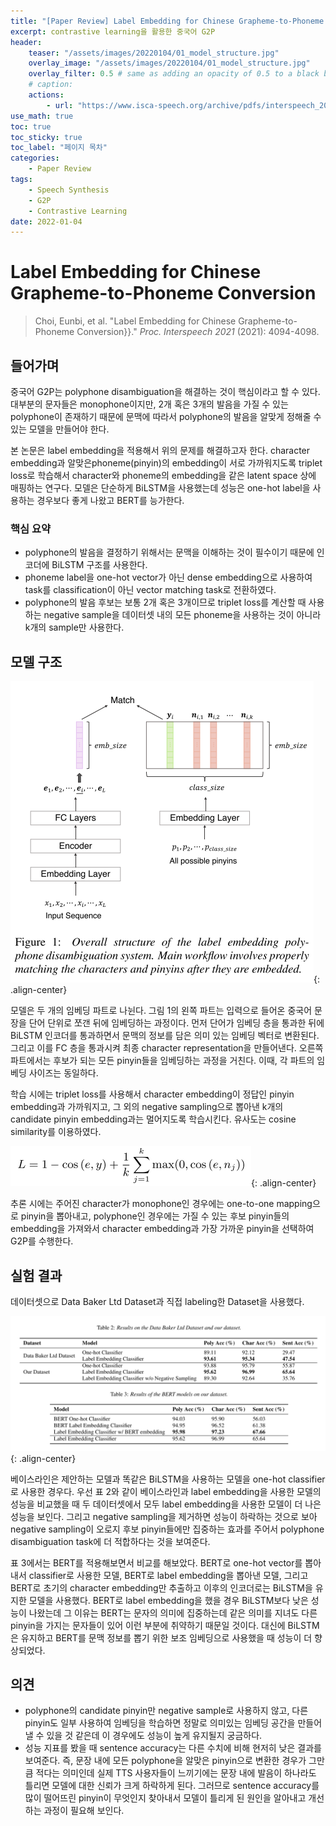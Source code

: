 ```yaml
---
title: "[Paper Review] Label Embedding for Chinese Grapheme-to-Phoneme Conversion"
excerpt: contrastive learning을 활용한 중국어 G2P
header:
    teaser: "/assets/images/20220104/01_model_structure.jpg"
    overlay_image: "/assets/images/20220104/01_model_structure.jpg"
    overlay_filter: 0.5 # same as adding an opacity of 0.5 to a black background
    # caption: 
    actions:
        - url: "https://www.isca-speech.org/archive/pdfs/interspeech_2021/choi21_interspeech.pdf"
use_math: true
toc: true
toc_sticky: true
toc_label: "페이지 목차"
categories: 
    - Paper Review
tags: 
    - Speech Synthesis
    - G2P
    - Contrastive Learning
date: 2022-01-04
---
```


# Label Embedding for Chinese Grapheme-to-Phoneme Conversion

> Choi, Eunbi, et al. "Label Embedding for Chinese Grapheme-to-Phoneme Conversion}}." *Proc. Interspeech 2021* (2021): 4094-4098.
> 

## 들어가며

중국어 G2P는 polyphone disambiguation을 해결하는 것이 핵심이라고 할 수 있다. 대부분의 문자들은 monophone이지만, 2개 혹은 3개의 발음을 가질 수 있는 polyphone이 존재하기 때문에 문맥에 따라서 polyphone의 발음을 알맞게 정해줄 수 있는 모델을 만들어야 한다. 

본 논문은 label embedding을 적용해서 위의 문제를 해결하고자 한다. character embedding과 알맞은phoneme(pinyin)의 embedding이 서로 가까워지도록 triplet loss로 학습해서 character와 phoneme의 embedding을 같은 latent space 상에 매핑하는 연구다. 모델은 단순하게 BiLSTM을 사용했는데 성능은 one-hot label을 사용하는 경우보다 좋게 나왔고 BERT를 능가한다.

### 핵심 요약

- polyphone의 발음을 결정하기 위해서는 문맥을 이해하는 것이 필수이기 때문에 인코더에 BiLSTM 구조를 사용한다.
- phoneme label을 one-hot vector가 아닌 dense embedding으로 사용하여 task를 classification이 아닌 vector matching task로 전환하였다.
- polyphone의 발음 후보는 보통 2개 혹은 3개이므로 triplet loss를 계산할 때 사용하는 negative sample을 데이터셋 내의 모든 phoneme을 사용하는 것이 아니라 k개의 sample만 사용한다.

## 모델 구조

![model structure](/assets/images/20220104/01_model_structure.jpg){: .align-center}  

모델은 두 개의 임베딩 파트로 나뉜다. 그림 1의 왼쪽 파트는 입력으로 들어온 중국어 문장을 단어 단위로 쪼갠 뒤에 임베딩하는 과정이다. 먼저 단어가 임베딩 층을 통과한 뒤에 BiLSTM 인코더를 통과하면서 문맥의 정보를 담은 의미 있는 임베딩 벡터로 변환된다. 그리고 이를 FC 층을 통과시켜 최종 character representation을 만들어낸다. 오른쪽 파트에서는 후보가 되는 모든 pinyin들을 임베딩하는 과정을 거친다. 이때, 각 파트의 임베딩 사이즈는 동일하다.  

학습 시에는 triplet loss를 사용해서 character embedding이 정답인 pinyin embedding과 가까워지고, 그 외의 negative sampling으로 뽑아낸 k개의 candidate pinyin embedding과는 멀어지도록 학습시킨다. 유사도는 cosine similarity를 이용하였다.

![triplet loss](/assets/images/20220104/02_triplet_loss.jpg){: .align-center}  

추론 시에는 주어진 character가 monophone인 경우에는 one-to-one mapping으로 pinyin을 뽑아내고, polyphone인 경우에는 가질 수 있는 후보 pinyin들의 embedding을 가져와서 character embedding과 가장 가까운 pinyin을 선택하여 G2P를 수행한다. 

## 실험 결과

데이터셋으로 Data Baker Ltd Dataset과 직접 labeling한 Dataset을 사용했다. 

![result](/assets/images/20220104/03_result.jpg){: .align-center}  

베이스라인은 제안하는 모델과 똑같은 BiLSTM을 사용하는 모델을 one-hot classifier로 사용한 경우다. 우선 표 2와 같이 베이스라인과 label embedding을 사용한 모델의 성능을 비교했을 때 두 데이터셋에서 모두 label embedding을 사용한 모델이 더 나은 성능을 보인다. 그리고 negative sampling을 제거하면 성능이 하락하는 것으로 보아 negative sampling이 오로지 후보 pinyin들에만 집중하는 효과를 주어서 polyphone disambiguation task에 더 적합하다는 것을 보여준다.

표 3에서는 BERT를 적용해보면서 비교를 해보았다. BERT로 one-hot vector를 뽑아내서 classifier로 사용한 모델, BERT로 label embedding을 뽑아낸 모델, 그리고 BERT로 초기의 character embedding만 추출하고 이후의 인코더로는 BiLSTM을 유지한 모델을 사용했다. BERT로 label embedding을 했을 경우 BiLSTM보다 낮은 성능이 나왔는데 그 이유는 BERT는 문자의 의미에 집중하는데 같은 의미를 지녀도 다른 pinyin을 가지는 문자들이 있어 이런 부분에 취약하기 때문일 것이다. 대신에 BiLSTM은 유지하고 BERT를 문맥 정보를 뽑기 위한 보조 임베딩으로 사용했을 때 성능이 더 향상되었다. 

## 의견

- polyphone의 candidate pinyin만 negative sample로 사용하지 않고, 다른 pinyin도 일부 사용하여 임베딩을 학습하면 정말로 의미있는 임베딩 공간을 만들어낼 수 있을 것 같은데 이 경우에도 성능이 높게 유지될지 궁금하다.
- 성능 지표를 봤을 때 sentence accuracy는 다른 수치에 비해 현저히 낮은 결과를 보여준다. 즉, 문장 내에 모든 polyphone을 알맞은 pinyin으로 변환한 경우가 그만큼 적다는 의미인데 실제 TTS 사용자들이 느끼기에는 문장 내에 발음이 하나라도 틀리면 모델에 대한 신뢰가 크게 하락하게 된다. 그러므로 sentence accuracy를 많이 떨어뜨린 pinyin이 무엇인지 찾아내서 모델이 틀리게 된 원인을 알아내고 개선하는 과정이 필요해 보인다.